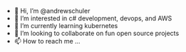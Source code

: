 - 👋 Hi, I’m @andrewschuler
- 👀 I’m interested in c# development, devops, and AWS
- 🌱 I’m currently learning kubernetes
- 💞️ I’m looking to collaborate on fun open source projects
- 📫 How to reach me ...

<!---
andrewschuler/andrewschuler is a ✨ special ✨ repository because its `README.md` (this file) appears on your GitHub profile.
You can click the Preview link to take a look at your changes.
--->
